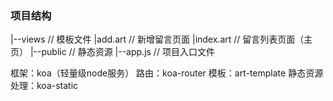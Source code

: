 ### 项目结构
|--views  // 模板文件
  |add.art  // 新增留言页面
  |index.art  // 留言列表页面（主页）
|--public  // 静态资源
|--app.js  // 项目入口文件

框架：koa（轻量级node服务）
路由：koa-router
模板：art-template
静态资源处理：koa-static
   

